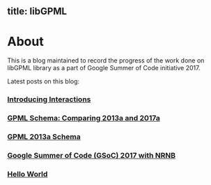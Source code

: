 title: libGPML
---
# About

This is a blog maintained to record the progress of the work done on libGPML library as a part of Google Summer of Code initiative 2017.

Latest posts on this blog:

### [Introducing Interactions](http://www.libgpml.com/post-5.html)
### [GPML Schema: Comparing 2013a and 2017a](http://www.libgpml.com/post-4.html)
### [GPML 2013a Schema](http://www.libgpml.com/post-3.html)
### [Google Summer of Code (GSoC) 2017 with NRNB](http://www.libgpml.com/post-2.html)
### [Hello World](http://www.libgpml.com/post-1.html)